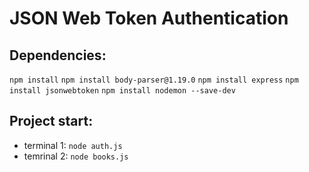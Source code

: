 # JSON Web Token Authentication

## Dependencies:

`npm install`
`npm install body-parser@1.19.0`
`npm install express`
`npm install jsonwebtoken`
`npm install nodemon --save-dev`

## Project start:

- terminal 1: `node auth.js`
- temrinal 2: `node books.js`
